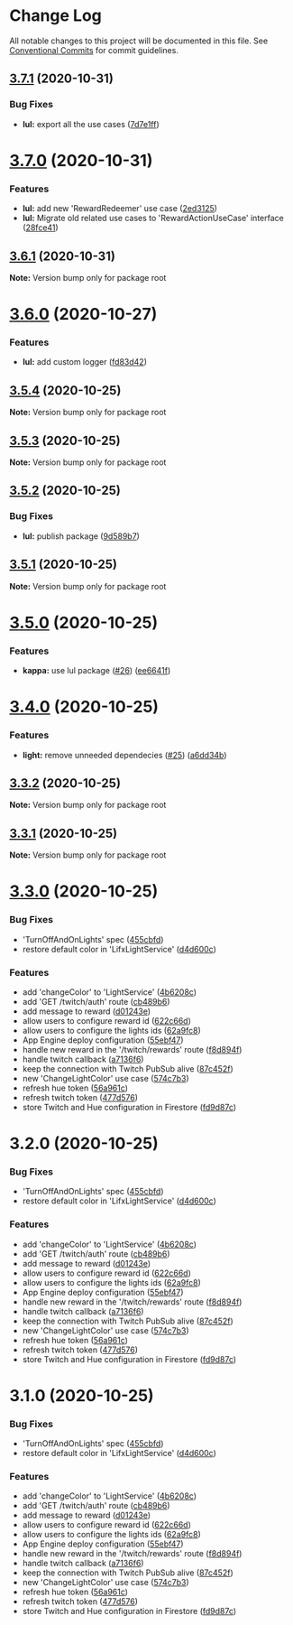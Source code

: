 # Change Log

All notable changes to this project will be documented in this file.
See [Conventional Commits](https://conventionalcommits.org) for commit guidelines.

## [3.7.1](https://github.com/streamdevs/lights/compare/v3.7.0...v3.7.1) (2020-10-31)


### Bug Fixes

* **lul:** export all the use cases ([7d7e1ff](https://github.com/streamdevs/lights/commit/7d7e1ff16e169f51e355e0e0e8a5323f8fdbbe8c))





# [3.7.0](https://github.com/streamdevs/lights/compare/v3.6.1...v3.7.0) (2020-10-31)


### Features

* **lul:** add new 'RewardRedeemer' use case ([2ed3125](https://github.com/streamdevs/lights/commit/2ed312569142d6624475dbc9623e9338f180f353))
* **lul:** Migrate old related use cases to 'RewardActionUseCase' interface ([28fce41](https://github.com/streamdevs/lights/commit/28fce41bee4d028885547cfbd66a9d1ca89a1f5a))





## [3.6.1](https://github.com/streamdevs/lights/compare/v3.6.0...v3.6.1) (2020-10-31)

**Note:** Version bump only for package root





# [3.6.0](https://github.com/streamdevs/lights/compare/v3.5.4...v3.6.0) (2020-10-27)


### Features

* **lul:** add custom logger ([fd83d42](https://github.com/streamdevs/lights/commit/fd83d4269e2bc818de67023a1a7b61e873a40a34))





## [3.5.4](https://github.com/streamdevs/lights/compare/v3.5.3...v3.5.4) (2020-10-25)

**Note:** Version bump only for package root





## [3.5.3](https://github.com/streamdevs/lights/compare/v3.5.2...v3.5.3) (2020-10-25)

**Note:** Version bump only for package root





## [3.5.2](https://github.com/streamdevs/lights/compare/v3.5.1...v3.5.2) (2020-10-25)


### Bug Fixes

* **lul:** publish package ([9d589b7](https://github.com/streamdevs/lights/commit/9d589b7e414aaf8668d53c4bfd817afee6421cf5))





## [3.5.1](https://github.com/streamdevs/lights/compare/v3.5.0...v3.5.1) (2020-10-25)

**Note:** Version bump only for package root





# [3.5.0](https://github.com/streamdevs/lights/compare/v3.4.0...v3.5.0) (2020-10-25)


### Features

* **kappa:** use lul package ([#26](https://github.com/streamdevs/lights/issues/26)) ([ee6641f](https://github.com/streamdevs/lights/commit/ee6641f112237d1c8cc4be604d0e34e8b7497b5d))





# [3.4.0](https://github.com/streamdevs/lights/compare/v3.3.2...v3.4.0) (2020-10-25)


### Features

* **light:** remove unneeded dependecies ([#25](https://github.com/streamdevs/lights/issues/25)) ([a6dd34b](https://github.com/streamdevs/lights/commit/a6dd34b80271d5b757ab7a8f0861647ed1fcb77d))





## [3.3.2](https://github.com/streamdevs/lights/compare/v3.3.1...v3.3.2) (2020-10-25)

**Note:** Version bump only for package root





## [3.3.1](https://github.com/streamdevs/lights/compare/v3.3.0...v3.3.1) (2020-10-25)

**Note:** Version bump only for package root





# [3.3.0](https://github.com/streamdevs/lights/compare/v3.2.0...v3.3.0) (2020-10-25)


### Bug Fixes

* 'TurnOffAndOnLights' spec ([455cbfd](https://github.com/streamdevs/lights/commit/455cbfd214be2fa01a273a3ba8bcaa4472072471))
* restore default color in 'LifxLightService' ([d4d600c](https://github.com/streamdevs/lights/commit/d4d600c6597e2de49964fed689797cce23a37212))


### Features

* add 'changeColor' to 'LightService' ([4b6208c](https://github.com/streamdevs/lights/commit/4b6208cc8dceeb0fa61fd19b305fb07d602ec176))
* add 'GET /twitch/auth' route ([cb489b6](https://github.com/streamdevs/lights/commit/cb489b6c766c3d4b1e849e10c3f19b333b87c5b9))
* add message to reward ([d01243e](https://github.com/streamdevs/lights/commit/d01243e2f3be56549b0a39a76e0b871749394465))
* allow users to configure reward id ([622c66d](https://github.com/streamdevs/lights/commit/622c66dbc744f2081c7c7811e7b0e38acd275db5))
* allow users to configure the lights ids ([62a9fc8](https://github.com/streamdevs/lights/commit/62a9fc81484721a2b97fe81467129aa5a982f7d1))
* App Engine deploy configuration ([55ebf47](https://github.com/streamdevs/lights/commit/55ebf4788c69e8f0d70b06734b92445e288217dd))
* handle new reward in the '/twitch/rewards' route ([f8d894f](https://github.com/streamdevs/lights/commit/f8d894fb378f074b68e28db4ea925e0466155afd))
* handle twitch callback ([a7136f6](https://github.com/streamdevs/lights/commit/a7136f6876d6b0d412ab20b4b38ceb5ce0ef1290))
* keep the connection with Twitch PubSub alive ([87c452f](https://github.com/streamdevs/lights/commit/87c452f9b84dcc1d8e280abca1b56265854d3b4b))
* new 'ChangeLightColor' use case ([574c7b3](https://github.com/streamdevs/lights/commit/574c7b377add21e548828d6e50bbcf74b629432f))
* refresh hue token ([56a961c](https://github.com/streamdevs/lights/commit/56a961cabda96cacb47d2648118d5bca05f51f7b))
* refresh twitch token ([477d576](https://github.com/streamdevs/lights/commit/477d576ccfb65760bc85cdcaa676bbc2dd904951))
* store Twitch and Hue configuration in Firestore ([fd9d87c](https://github.com/streamdevs/lights/commit/fd9d87c9a725909cacd9b8a02a1194eb029181a5))





# 3.2.0 (2020-10-25)


### Bug Fixes

* 'TurnOffAndOnLights' spec ([455cbfd](https://github.com/streamdevs/lights/commit/455cbfd214be2fa01a273a3ba8bcaa4472072471))
* restore default color in 'LifxLightService' ([d4d600c](https://github.com/streamdevs/lights/commit/d4d600c6597e2de49964fed689797cce23a37212))


### Features

* add 'changeColor' to 'LightService' ([4b6208c](https://github.com/streamdevs/lights/commit/4b6208cc8dceeb0fa61fd19b305fb07d602ec176))
* add 'GET /twitch/auth' route ([cb489b6](https://github.com/streamdevs/lights/commit/cb489b6c766c3d4b1e849e10c3f19b333b87c5b9))
* add message to reward ([d01243e](https://github.com/streamdevs/lights/commit/d01243e2f3be56549b0a39a76e0b871749394465))
* allow users to configure reward id ([622c66d](https://github.com/streamdevs/lights/commit/622c66dbc744f2081c7c7811e7b0e38acd275db5))
* allow users to configure the lights ids ([62a9fc8](https://github.com/streamdevs/lights/commit/62a9fc81484721a2b97fe81467129aa5a982f7d1))
* App Engine deploy configuration ([55ebf47](https://github.com/streamdevs/lights/commit/55ebf4788c69e8f0d70b06734b92445e288217dd))
* handle new reward in the '/twitch/rewards' route ([f8d894f](https://github.com/streamdevs/lights/commit/f8d894fb378f074b68e28db4ea925e0466155afd))
* handle twitch callback ([a7136f6](https://github.com/streamdevs/lights/commit/a7136f6876d6b0d412ab20b4b38ceb5ce0ef1290))
* keep the connection with Twitch PubSub alive ([87c452f](https://github.com/streamdevs/lights/commit/87c452f9b84dcc1d8e280abca1b56265854d3b4b))
* new 'ChangeLightColor' use case ([574c7b3](https://github.com/streamdevs/lights/commit/574c7b377add21e548828d6e50bbcf74b629432f))
* refresh hue token ([56a961c](https://github.com/streamdevs/lights/commit/56a961cabda96cacb47d2648118d5bca05f51f7b))
* refresh twitch token ([477d576](https://github.com/streamdevs/lights/commit/477d576ccfb65760bc85cdcaa676bbc2dd904951))
* store Twitch and Hue configuration in Firestore ([fd9d87c](https://github.com/streamdevs/lights/commit/fd9d87c9a725909cacd9b8a02a1194eb029181a5))





# 3.1.0 (2020-10-25)


### Bug Fixes

* 'TurnOffAndOnLights' spec ([455cbfd](https://github.com/streamdevs/lights/commit/455cbfd214be2fa01a273a3ba8bcaa4472072471))
* restore default color in 'LifxLightService' ([d4d600c](https://github.com/streamdevs/lights/commit/d4d600c6597e2de49964fed689797cce23a37212))


### Features

* add 'changeColor' to 'LightService' ([4b6208c](https://github.com/streamdevs/lights/commit/4b6208cc8dceeb0fa61fd19b305fb07d602ec176))
* add 'GET /twitch/auth' route ([cb489b6](https://github.com/streamdevs/lights/commit/cb489b6c766c3d4b1e849e10c3f19b333b87c5b9))
* add message to reward ([d01243e](https://github.com/streamdevs/lights/commit/d01243e2f3be56549b0a39a76e0b871749394465))
* allow users to configure reward id ([622c66d](https://github.com/streamdevs/lights/commit/622c66dbc744f2081c7c7811e7b0e38acd275db5))
* allow users to configure the lights ids ([62a9fc8](https://github.com/streamdevs/lights/commit/62a9fc81484721a2b97fe81467129aa5a982f7d1))
* App Engine deploy configuration ([55ebf47](https://github.com/streamdevs/lights/commit/55ebf4788c69e8f0d70b06734b92445e288217dd))
* handle new reward in the '/twitch/rewards' route ([f8d894f](https://github.com/streamdevs/lights/commit/f8d894fb378f074b68e28db4ea925e0466155afd))
* handle twitch callback ([a7136f6](https://github.com/streamdevs/lights/commit/a7136f6876d6b0d412ab20b4b38ceb5ce0ef1290))
* keep the connection with Twitch PubSub alive ([87c452f](https://github.com/streamdevs/lights/commit/87c452f9b84dcc1d8e280abca1b56265854d3b4b))
* new 'ChangeLightColor' use case ([574c7b3](https://github.com/streamdevs/lights/commit/574c7b377add21e548828d6e50bbcf74b629432f))
* refresh hue token ([56a961c](https://github.com/streamdevs/lights/commit/56a961cabda96cacb47d2648118d5bca05f51f7b))
* refresh twitch token ([477d576](https://github.com/streamdevs/lights/commit/477d576ccfb65760bc85cdcaa676bbc2dd904951))
* store Twitch and Hue configuration in Firestore ([fd9d87c](https://github.com/streamdevs/lights/commit/fd9d87c9a725909cacd9b8a02a1194eb029181a5))
